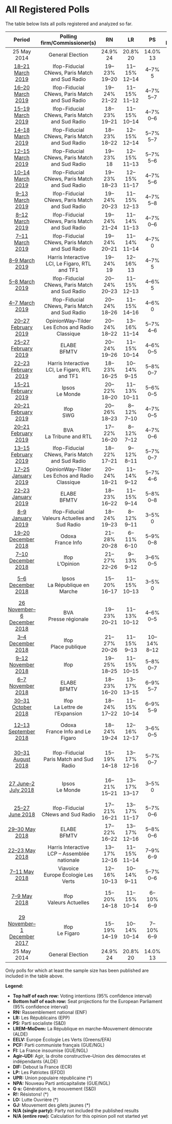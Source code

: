 # All Registered Polls

The table below lists all polls registered and analyzed so far.

| Period     | Polling firm/Commissioner(s) | RN | LR | PS | LREM–MoDem | EELV | PCF | FI | Agir–UDI | DlF | LP | UPR | NPA | G·s | R! | LO | GJ |
|:----------:|:----------------------------:|:--:|:--:|:--:|:--:|:--:|:--:|:--:|:--:|:--:|:--:|:--:|:--:|:--:|:--:|:--:|:--:|
| 25 May 2014 | General Election | 24.9% <br> 24 | 20.8% <br> 20 | 14.0% <br> 13 | 9.9% <br> 7 | 9.0% <br> 6 | 6.6% <br> 1 | 6.6% <br> 1 | 2.0% <br> 0 | 0.0% <br> 0 | 0.0% <br> 0 | 0.0% <br> 0 | 0.0% <br> 0 | 0.0% <br> 0 | 0.0% <br> 0 | 0.0% <br> 0 | 0.0% <br> 0 |
| [18–21 March 2019](2019-03-21-Ifop-Fiducial.html) | Ifop-Fiducial <br> CNews, Paris Match and Sud Radio | 19–23% <br> 19–20 | 11–15% <br> 12–14 | 4–7% <br> 5 | 21–26% <br> 24–25 | 6–9% <br> 8 | 1–3% <br> 0 | 7–10% <br> 7–8 | 1–3% <br> 0 | 4–6% <br> 0–5 | 0–1% <br> 0 | 1–2% <br> 0 | 0–1% <br> 0 | 3–5% <br> 0 | 1–2% <br> 0 | 1–2% <br> 0 | 4–6% <br> 0 |
| [16–20 March 2019](2019-03-20-Ifop-Fiducial.html) | Ifop-Fiducial <br> CNews, Paris Match and Sud Radio | 19–24% <br> 21–22 | 11–15% <br> 11–12 | 4–7% <br> 5–7 | 21–26% <br> 22–25 | 6–9% <br> 6–8 | 1–3% <br> 0 | 6–9% <br> 7–8 | 1–2% <br> 0 | 4–6% <br> 0–5 | 0–1% <br> 0 | 1–2% <br> 0 | 1–2% <br> 0 | 3–5% <br> 0 | 1–2% <br> 0 | 0–1% <br> 0 | 3–5% <br> 0 |
| [15–19 March 2019](2019-03-19-Ifop-Fiducial.html) | Ifop-Fiducial <br> CNews, Paris Match and Sud Radio | 18–23% <br> 19–21 | 11–15% <br> 10–14 | 4–7% <br> 0–6 | 21–26% <br> 20–30 | 6–9% <br> 6–8 | 1–3% <br> 0 | 6–9% <br> 7–8 | 1–2% <br> 0 | 4–6% <br> 0–5 | 0–1% <br> 0 | 1–2% <br> 0 | 1–2% <br> 0 | 3–5% <br> 0 | 1–2% <br> 0 | 0–1% <br> 0 | 4–6% <br> 0–6 |
| [14–18 March 2019](2019-03-18-Ifop-Fiducial.html) | Ifop-Fiducial <br> CNews, Paris Match and Sud Radio | 18–23% <br> 18–22 | 12–15% <br> 12–14 | 5–7% <br> 5–7 | 21–26% <br> 22–26 | 7–10% <br> 6–9 | 1–3% <br> 0 | 6–9% <br> 6–8 | 1–2% <br> 0 | 4–6% <br> 0–5 | 0–1% <br> 0 | 1–2% <br> 0 | 1–2% <br> 0 | 2–4% <br> 0 | 1–2% <br> 0 | 0–1% <br> 0 | 3–5% <br> 0 |
| [12–15 March 2019](2019-03-15-Ifop-Fiducial.html) | Ifop-Fiducial <br> CNews, Paris Match and Sud Radio | 19–23% <br> 18 | 12–15% <br> 11–13 | 5–7% <br> 5–6 | 21–26% <br> 21–23 | 7–10% <br> 8–9 | 1–3% <br> 0 | 6–8% <br> 6–7 | 1–2% <br> 0 | 4–6% <br> 6–7 | 0–1% <br> 0 | 1–2% <br> 0 | 1–2% <br> 0 | 2–3% <br> 0 | 1–2% <br> 0 | 0–1% <br> 0 | 3–5% <br> 0 |
| [10–14 March 2019](2019-03-14-Ifop-Fiducial.html) | Ifop-Fiducial <br> CNews, Paris Match and Sud Radio | 19–23% <br> 18–23 | 12–15% <br> 11–17 | 4–7% <br> 5–6 | 22–26% <br> 22–25 | 7–10% <br> 7–8 | 1–3% <br> 0 | 6–9% <br> 5–8 | 1–2% <br> 0 | 4–6% <br> 0–7 | 0–1% <br> 0 | 1–2% <br> 0 | 1–2% <br> 0 | 2–3% <br> 0 | 1–2% <br> 0 | 0–1% <br> 0 | 3–5% <br> 0 |
| [9–13 March 2019](2019-03-13-Ifop-Fiducial.html) | Ifop-Fiducial <br> CNews, Paris Match and Sud Radio | 19–24% <br> 20–23 | 11–15% <br> 12–13 | 4–7% <br> 5–8 | 22–26% <br> 20–23 | 7–10% <br> 8–11 | 1–3% <br> 0 | 6–9% <br> 7–8 | 1–2% <br> 0 | 4–6% <br> 0 | 0–1% <br> 0 | 1–2% <br> 0 | 1–2% <br> 0 | 2–4% <br> 0 | 1–2% <br> 0 | 0–1% <br> 0 | 3–5% <br> 0 |
| [8–12 March 2019](2019-03-12-Ifop-Fiducial.html) | Ifop-Fiducial <br> CNews, Paris Match and Sud Radio | 19–24% <br> 21–24 | 11–14% <br> 11–13 | 4–7% <br> 0–6 | 22–27% <br> 25–30 | 7–10% <br> 6–11 | 1–3% <br> 0 | 6–9% <br> 0–8 | 1–2% <br> 0 | 4–6% <br> 0–6 | 1–2% <br> 0 | 1–2% <br> 0 | 1–2% <br> 0 | 2–3% <br> 0 | 1–2% <br> 0 | 0–1% <br> 0 | 3–5% <br> 0 |
| [7–11 March 2019](2019-03-11-Ifop-Fiducial.html) | Ifop-Fiducial <br> CNews, Paris Match and Sud Radio | 19–24% <br> 20–21 | 11–14% <br> 11–14 | 4–7% <br> 0 | 23–27% <br> 24–32 | 7–10% <br> 7–8 | 1–3% <br> 0 | 6–8% <br> 7–8 | 1–2% <br> 0 | 4–6% <br> 0–6 | 1–2% <br> 0 | 1–2% <br> 0 | 1–2% <br> 0 | 2–4% <br> 0 | 1–2% <br> 0 | 0–1% <br> 0 | 2–4% <br> 0 |
| [8–9 March 2019](2019-03-09-HarrisInteractive.html) | Harris Interactive <br> LCI, Le Figaro, RTL and TF1 | 19–24% <br> 19 | 12–16% <br> 13 | 4–7% <br> 5 | 20–25% <br> 21 | 7–10% <br> 8 | 1–3% <br> 0 | 7–11% <br> 8 | 1–2% <br> 0 | 4–7% <br> 5 | 1–3% <br> 0 | 1–2% <br> 0 | 1–2% <br> 0 | 2–4% <br> 0 | 1–2% <br> 0 | 1–3% <br> 0 | N/A <br> N/A |
| [5–8 March 2019](2019-03-08-Ifop-Fiducial.html) | Ifop-Fiducial <br> CNews, Paris Match and Sud Radio | 20–24% <br> 20–23 | 11–15% <br> 12–13 | 4–6% <br> 5 | 22–27% <br> 23–24 | 6–9% <br> 7–8 | 1–3% <br> 0 | 6–8% <br> 6–7 | 2–4% <br> 0 | 4–6% <br> 0–5 | 0–1% <br> 0 | 1–2% <br> 0 | 1–2% <br> 0 | 2–4% <br> 0 | 1–2% <br> 0 | 0–1% <br> 0 | 2–4% <br> 0 |
| [4–7 March 2019](2019-03-07-Ifop-Fiducial.html) | Ifop-Fiducial <br> CNews, Paris Match and Sud Radio | 20–24% <br> 18–26 | 11–15% <br> 14–16 | 4–6% <br> 0 | 22–26% <br> 21–24 | 6–9% <br> 6–7 | 2–4% <br> 0 | 6–9% <br> 6–7 | 2–4% <br> 0 | 4–7% <br> 6–7 | 0–1% <br> 0 | 1–2% <br> 0 | 1–2% <br> 0 | 1–3% <br> 0 | 1–2% <br> 0 | 0–1% <br> 0 | 2–4% <br> 0 |
| [20–27 February 2019](2019-02-27-OpinionWay–Tilder.html) | OpinionWay–Tilder <br> Les Echos and Radio Classique | 20–24% <br> 18–22 | 13–16% <br> 11–14 | 5–7% <br> 4–6 | 20–24% <br> 19–22 | 5–7% <br> 4–6 | 1–3% <br> 0 | 6–8% <br> 5–7 | 1–3% <br> 0 | 4–6% <br> 0–5 | 1–2% <br> 0 | 1–2% <br> 0 | N/A <br> N/A | 3–5% <br> 0 | N/A <br> N/A | N/A <br> N/A | N/A <br> N/A |
| [25–27 February 2019](2019-02-27-ELABE.html) | ELABE <br> BFMTV | 20–24% <br> 19–26 | 11–15% <br> 10–14 | 4–6% <br> 0–5 | 20–24% <br> 18–24 | 8–12% <br> 8–11 | 2–4% <br> 0 | 7–10% <br> 6–9 | 1–3% <br> 0 | 4–7% <br> 0–6 | 1–2% <br> 0 | 1–2% <br> 0 | 1–2% <br> 0 | 2–4% <br> 0 | N/A <br> N/A | N/A <br> N/A | N/A <br> N/A |
| [22–23 February 2019](2019-02-23-HarrisInteractive.html) | Harris Interactive <br> LCI, Le Figaro, RTL and TF1 | 18–23% <br> 16–25 | 10–14% <br> 9–15 | 5–8% <br> 0–7 | 20–25% <br> 18–25 | 7–10% <br> 6–9 | 1–3% <br> 0 | 7–10% <br> 6–9 | 1–3% <br> 0 | 5–8% <br> 0–7 | 1–2% <br> 0 | 1–2% <br> 0 | 1–3% <br> 0 | 3–5% <br> 0–5 | 1–2% <br> 0 | N/A <br> N/A | N/A <br> N/A |
| [15–21 February 2019](2019-02-21-Ipsos.html) | Ipsos <br> Le Monde | 20–22% <br> 18–20 | 11–13% <br> 10–11 | 5–6% <br> 0–5 | 22–24% <br> 20–22 | 8–9% <br> 7–8 | 2% <br> 0 | 8–9% <br> 7–8 | 2–3% <br> 0 | 6–7% <br> 5–6 | 1% <br> 0 | 0–1% <br> 0 | 1% <br> 0 | 5–6% <br> 0–5 | 2% <br> 0 | N/A <br> N/A | N/A <br> N/A |
| [20–21 February 2019](2019-02-21-Ifop.html) | Ifop <br> SWG | 20–26% <br> 18–23 | 8–12% <br> 7–10 | 4–7% <br> 0–5 | 20–25% <br> 17–23 | 7–10% <br> 6–9 | N/A <br> N/A | 5–8% <br> 0–7 | 3–5% <br> 0 | 5–8% <br> 4–7 | N/A <br> N/A | N/A <br> N/A | N/A <br> N/A | 3–5% <br> 0–4 | N/A <br> N/A | N/A <br> N/A | N/A <br> N/A |
| [20–21 February 2019](2019-02-21-BVA.html) | BVA <br> La Tribune and RTL | 17–22% <br> 16–20 | 8–12% <br> 7–12 | 4–7% <br> 0–6 | 22–28% <br> 21–27 | 7–11% <br> 7–11 | 1–3% <br> 0 | 6–9% <br> 5–9 | 1–3% <br> 0 | 5–8% <br> 0–7 | 1–2% <br> 0 | 0–1% <br> 0 | 1–2% <br> 0 | 2–4% <br> 0 | 1–3% <br> 0 | N/A <br> N/A | N/A <br> N/A |
| [13–15 February 2019](2019-02-15-Ifop-Fiducial.html) | Ifop-Fiducial <br> CNews, Paris Match and Sud Radio | 18–22% <br> 17–21 | 9–12% <br> 8–11 | 5–7% <br> 0–7 | 22–26% <br> 21–27 | 8–11% <br> 7–10 | 2–4% <br> 0 | 6–9% <br> 5–8 | 1–3% <br> 0 | 5–7% <br> 0–7 | 1–2% <br> 0 | 0–1% <br> 0 | 1–2% <br> 0 | 3–5% <br> 0 | 1–3% <br> 0 | N/A <br> N/A | N/A <br> N/A |
| [17–25 January 2019](2019-01-25-OpinionWay–Tilder.html) | OpinionWay–Tilder <br> Les Echos and Radio Classique | 20–24% <br> 18–21 | 11–14% <br> 9–12 | 5–7% <br> 4–6 | 18–22% <br> 16–19 | 7–9% <br> 6–8 | 1–3% <br> 0 | 7–9% <br> 6–8 | 2–4% <br> 0 | 6–8% <br> 5–7 | 1–2% <br> 0 | N/A <br> N/A | N/A <br> N/A | 3–5% <br> 0–4 | N/A <br> N/A | N/A <br> N/A | N/A <br> N/A |
| [22–23 January 2019](2019-01-23-ELABE.html) | ELABE <br> BFMTV | 18–23% <br> 16–22 | 11–15% <br> 9–14 | 5–8% <br> 0–8 | 21–26% <br> 19–25 | 7–11% <br> 6–11 | 1–3% <br> 0 | 8–11% <br> 7–11 | 2–4% <br> 0 | 4–7% <br> 0–6 | 1–2% <br> 0 | 1–2% <br> 0 | 0–1% <br> 0 | 1–3% <br> 0 | N/A <br> N/A | N/A <br> N/A | N/A <br> N/A |
| [8–9 January 2019](2019-01-09-Ifop-Fiducial.html) | Ifop-Fiducial <br> Valeurs Actuelles and Sud Radio | 18–24% <br> 19–23 | 8–12% <br> 9–11 | 3–5% <br> 0 | 20–26% <br> 22–25 | 5–8% <br> 5–7 | 2–4% <br> 0 | 8–12% <br> 8–11 | 3–5% <br> 0 | 6–9% <br> 6–9 | 1–2% <br> 0 | 0–1% <br> 0 | 1–2% <br> 0 | 2–4% <br> 0 | 2–4% <br> 0 | N/A <br> N/A | N/A <br> N/A |
| [19–20 December 2018](2018-12-20-Odoxa.html) | Odoxa <br> France Info | 21–28% <br> 20–28 | 6–11% <br> 6–10 | 5–9% <br> 0–8 | 16–22% <br> 16–21 | 5–9% <br> 0–8 | 1–3% <br> 0 | 9–14% <br> 9–14 | 2–4% <br> 0 | 5–9% <br> 5–8 | 0–2% <br> 0 | 0–2% <br> 0 | 2–4% <br> 0 | 2–5% <br> 0 | 2–5% <br> 0 | N/A <br> N/A | N/A <br> N/A |
| [7–10 December 2018](2018-12-10-Ifop.html) | Ifop <br> L’Opinion | 21–27% <br> 22–26 | 9–13% <br> 9–12 | 3–6% <br> 0–5 | 16–21% <br> 16–21 | 6–10% <br> 6–9 | 2–4% <br> 0 | 7–11% <br> 8–11 | 2–4% <br> 0 | 6–10% <br> 7–9 | 1–2% <br> 0 | 0–1% <br> 0 | 1–2% <br> 0 | 3–5% <br> 0 | 2–4% <br> 0 | N/A <br> N/A | N/A <br> N/A |
| [5–6 December 2018](2018-12-06-Ipsos.html) | Ipsos <br> La République en Marche | 15–20% <br> 16–17 | 11–15% <br> 10–13 | 3–5% <br> 0 | 19–24% <br> 20–21 | 12–16% <br> 13–16 | 1–2% <br> 0 | 10–14% <br> 10–12 | 2–4% <br> 0 | 5–8% <br> 5 | 0–1% <br> 0 | 0–1% <br> 0 | 1–2% <br> 0 | 2–5% <br> 0 | 2–5% <br> 0 | N/A <br> N/A | N/A <br> N/A |
| [26 November–6 December 2018](2018-12-06-BVA.html) | BVA <br> Presse régionale | 19–23% <br> 20–21 | 11–13% <br> 10–12 | 4–6% <br> 0–5 | 18–22% <br> 18–21 | 6–8% <br> 6–7 | 2–3% <br> 0 | 9–11% <br> 9–10 | 2–4% <br> 0 | 6–8% <br> 6–7 | 1% <br> 0 | 1% <br> 0 | 1% <br> 0 | 4–6% <br> 0–5 | 2–3% <br> 0 | N/A <br> N/A | N/A <br> N/A |
| [3–4 December 2018](2018-12-04-Ifop.html) | Ifop <br> Place publique | 21–27% <br> 20–26 | 11–15% <br> 9–13 | 10–14% <br> 8–12 | 14–18% <br> 13–17 | 3–5% <br> 0–4 | N/A <br> N/A | 10–14% <br> 9–13 | 3–6% <br> 0–5 | 6–10% <br> 6–9 | 0–1% <br> 0 | 1–2% <br> 0 | 1–2% <br> 0 | N/A <br> N/A | 1–2% <br> 0 | N/A <br> N/A | N/A <br> N/A |
| [9–12 November 2018](2018-11-12-Ifop.html) | Ifop | 19–25% <br> 18–25 | 11–15% <br> 10–15 | 5–8% <br> 0–7 | 17–22% <br> 15–22 | 6–9% <br> 5–9 | 1–3% <br> 0 | 8–12% <br> 7–12 | 3–5% <br> 0–5 | 5–8% <br> 0–7 | 1–2% <br> 0 | 1–2% <br> 0 | 1–2% <br> 0 | 2–4% <br> 0 | 1–3% <br> 0 | N/A <br> N/A | N/A <br> N/A |
| [6–7 November 2018](2018-11-07-ELABE.html) | ELABE <br> BFMTV | 18–23% <br> 16–20 | 13–17% <br> 13–15 | 6–9% <br> 5–7 | 17–22% <br> 16–19 | 6–9% <br> 5–7 | 2–4% <br> 0 | 9–13% <br> 9–11 | 3–5% <br> 0–4 | 5–8% <br> 4–7 | 1–2% <br> 0 | 0–1% <br> 0 | 0–1% <br> 0 | 2–4% <br> 0 | N/A <br> N/A | N/A <br> N/A | N/A <br> N/A |
| [30–31 October 2018](2018-10-31-Ifop.html) | Ifop <br> La Lettre de l’Expansion | 18–24% <br> 17–22 | 11–15% <br> 10–14 | 6–9% <br> 5–9 | 17–22% <br> 15–20 | 5–9% <br> 5–8 | 1–3% <br> 0 | 9–13% <br> 9–13 | 2–4% <br> 0 | 5–9% <br> 5–8 | 1–2% <br> 0 | 1–2% <br> 0 | 1–3% <br> 0 | 2–4% <br> 0 | N/A <br> N/A | N/A <br> N/A | N/A <br> N/A |
| [12–13 September 2018](2018-09-13-Odoxa.html) | Odoxa <br> France Info and Le Figaro | 18–24% <br> 19–24 | 12–16% <br> 12–17 | 3–6% <br> 0–5 | 19–24% <br> 19–25 | 4–7% <br> 0–6 | 1–3% <br> 0 | 10–15% <br> 10–14 | 2–4% <br> 0 | 5–8% <br> 5–7 | 1–3% <br> 0 | 1–2% <br> 0 | 1–2% <br> 0 | 3–5% <br> 0 | 1–2% <br> 0 | N/A <br> N/A | N/A <br> N/A |
| [30–31 August 2018](2018-08-31-Ifop-Fiducial.html) | Ifop-Fiducial <br> Paris Match and Sud Radio | 15–19% <br> 14–18 | 13–17% <br> 12–16 | 5–7% <br> 0–7 | 18–22% <br> 17–21 | 6–9% <br> 5–8 | 1–3% <br> 0 | 12–16% <br> 10–15 | 2–3% <br> 0 | 5–8% <br> 5–7 | 1–2% <br> 0 | 0–1% <br> 0 | 1–3% <br> 0 | 2–4% <br> 0 | N/A <br> N/A | N/A <br> N/A | N/A <br> N/A |
| [27 June–2 July 2018](2018-07-02-Ipsos.html) | Ipsos <br> Le Monde | 16–21% <br> 15–21 | 13–17% <br> 13–17 | 3–5% <br> 0 | 23–29% <br> 23–29 | 3–5% <br> 0–4 | 1–2% <br> 0 | 11–15% <br> 11–14 | 2–4% <br> 0 | 6–9% <br> 6–9 | 1–2% <br> 0 | 1–2% <br> 0 | 1–2% <br> 0 | 3–5% <br> 0 | 1–2% <br> 0 | N/A <br> N/A | N/A <br> N/A |
| [25–27 June 2018](2018-06-27-Ifop-Fiducial.html) | Ifop-Fiducial <br> CNews and Sud Radio | 17–21% <br> 16–21 | 13–17% <br> 11–17 | 5–7% <br> 0–6 | 21–25% <br> 20–25 | 5–7% <br> 0–7 | 2–3% <br> 0 | 9–13% <br> 8–12 | 2–3% <br> 0 | 5–7% <br> 0–6 | 1–2% <br> 0 | 1–2% <br> 0 | 1–2% <br> 0 | 2–4% <br> 0 | N/A <br> N/A | N/A <br> N/A | N/A <br> N/A |
| [29–30 May 2018](2018-05-30-ELABE.html) | ELABE <br> BFMTV | 17–22% <br> 16–22 | 13–17% <br> 12–16 | 5–8% <br> 0–6 | 21–27% <br> 20–25 | 6–10% <br> 5–9 | 1–2% <br> 0 | 8–12% <br> 7–11 | 1–3% <br> 0 | 4–7% <br> 0–6 | 1–2% <br> 0 | 1–2% <br> 0 | 1–2% <br> 0 | 1–2% <br> 0 | N/A <br> N/A | N/A <br> N/A | N/A <br> N/A |
| [22–23 May 2018](2018-05-23-HarrisInteractive.html) | Harris Interactive <br> LCP – Assemblée nationale | 13–17% <br> 12–16 | 11–15% <br> 11–14 | 7–9% <br> 6–9 | 26–30% <br> 25–30 | 3–5% <br> 0–4 | 1–3% <br> 0 | 11–14% <br> 9–13 | 1–3% <br> 0 | 6–8% <br> 5–8 | 1–2% <br> 0 | 1–2% <br> 0 | 1–2% <br> 0 | 1–3% <br> 0 | 1–2% <br> 0 | N/A <br> N/A | N/A <br> N/A |
| [7–11 May 2018](2018-05-11-Viavoice.html) | Viavoice <br> Europe Écologie Les Verts | 12–16% <br> 10–13 | 10–14% <br> 9–11 | 5–7% <br> 0–6 | 30–34% <br> 25–31 | 8–11% <br> 6–9 | 1–2% <br> 0 | 8–11% <br> 6–9 | N/A <br> N/A | 5–7% <br> 0–6 | N/A <br> N/A | N/A <br> N/A | 3–5% <br> 0–4 | 6–8% <br> 5–7 | N/A <br> N/A | N/A <br> N/A | N/A <br> N/A |
| [7–9 May 2018](2018-05-09-Ifop.html) | Ifop <br> Valeurs Actuelles | 15–20% <br> 14–18 | 11–15% <br> 10–14 | 6–10% <br> 6–9 | 24–30% <br> 23–29 | 3–6% <br> 0–5 | 1–3% <br> 0 | 11–15% <br> 10–15 | 2–4% <br> 0 | 5–8% <br> 0–7 | 1–2% <br> 0 | 1–2% <br> 0 | 1–3% <br> 0 | N/A <br> N/A | N/A <br> N/A | N/A <br> N/A | N/A <br> N/A |
| [29 November–1 December 2017](2017-12-01-Ifop.html) | Ifop <br> Le Figaro | 15–19% <br> 14–19 | 10–14% <br> 10–14 | 7–10% <br> 6–9 | 23–29% <br> 23–28 | 3–5% <br> 0–4 | 1–3% <br> 0 | 12–16% <br> 11–16 | 2–5% <br> 0 | 5–8% <br> 0–7 | 1–3% <br> 0 | 1–2% <br> 0 | 1–2% <br> 0 | N/A <br> N/A | N/A <br> N/A | N/A <br> N/A | N/A <br> N/A |
| 25 May 2014 | General Election | 24.9% <br> 24 | 20.8% <br> 20 | 14.0% <br> 13 | 9.9% <br> 7 | 9.0% <br> 6 | 6.6% <br> 1 | 6.6% <br> 1 | 2.0% <br> 0 | 0.0% <br> 0 | 0.0% <br> 0 | 0.0% <br> 0 | 0.0% <br> 0 | 0.0% <br> 0 | 0.0% <br> 0 | 0.0% <br> 0 | 0.0% <br> 0 |

Only polls for which at least the sample size has been published are included in the table above.

**Legend:**
+ **Top half of each row:** Voting intentions (95% confidence interval)
+ **Bottom half of each row:** Seat projections for the European Parliament (95% confidence interval)
+ **RN:** Rassemblement national (ENF)
+ **LR:** Les Républicains (EPP)
+ **PS:** Parti socialiste (S&D)
+ **LREM–MoDem:** La République en marche–Mouvement démocrate (ALDE)
+ **EELV:** Europe Écologie Les Verts (Greens/EFA)
+ **PCF:** Parti communiste français (GUE/NGL)
+ **FI:** La France insoumise (GUE/NGL)
+ **Agir–UDI:** Agir, la droite constructive–Union des démocrates et indépendants (ALDE)
+ **DlF:** Debout la France (ECR)
+ **LP:** Les Patriotes (EFDD)
+ **UPR:** Union populaire républicaine (*)
+ **NPA:** Nouveau Parti anticapitaliste (GUE/NGL)
+ **G·s:** Génération·s, le mouvement (S&D)
+ **R!:** Résistons! (*)
+ **LO:** Lutte Ouvrière (*)
+ **GJ:** Mouvement des gilets jaunes (*)
+ **N/A (single party):** Party not included the published results
+ **N/A (entire row):** Calculation for this opinion poll not started yet

